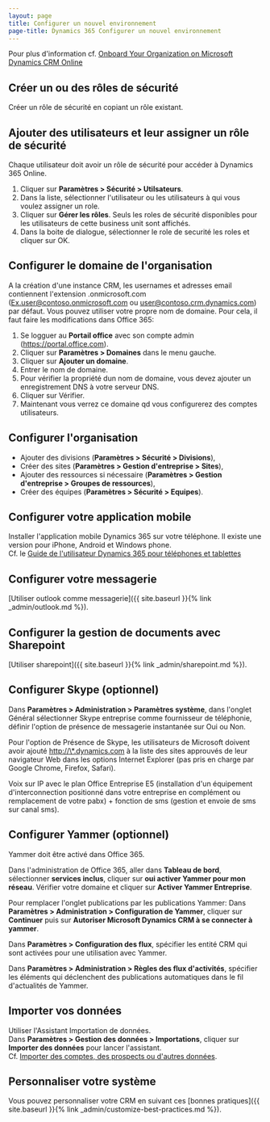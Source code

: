 ```yaml
---
layout: page
title: Configurer un nouvel environnement
page-title: Dynamics 365 Configurer un nouvel environnement
---
```


Pour plus d'information cf. [Onboard Your Organization on Microsoft Dynamics CRM Online](https://mbs.microsoft.com/customersource/northamerica/CRM/learning/documentation/MovingForwardCRMOnline)

## Créer un ou des rôles de sécurité
Créer un rôle de sécurité en copiant un rôle existant.

## Ajouter des utilisateurs et leur assigner un rôle de sécurité
Chaque utilisateur doit avoir un rôle de sécurité pour accéder à Dynamics 365 Online.

1. Cliquer sur **Paramètres > Sécurité > Utilsateurs**.
2. Dans la liste, sélectionner l'utilisateur ou les utilisateurs à qui vous voulez
assigner un role.
3. Cliquer sur **Gérer les rôles**.
Seuls les roles de sécurité disponibles pour les utilisateurs de cette business
unit sont affichés.
4. Dans la boite de dialogue, sélectionner le role de securité les roles et cliquer
sur OK.

## Configurer le domaine de l'organisation
A la création d'une instance CRM, les usernames et adresses email contiennent
l'extension .onmicrosoft.com (Ex.user@contoso.onmicrosoft.com ou user@contoso.crm.dynamics.com)
par défaut. Vous pouvez utiliser votre propre nom de domaine. Pour cela, il faut
faire les modifications dans Office 365:

1. Se logguer au **Portail office** avec son compte admin (<https://portal.office.com>).
2. Cliquer sur **Paramètres > Domaines** dans le menu gauche.
3. Cliquer sur **Ajouter un domaine**.
4. Entrer le nom de domaine.
5. Pour vérifier la propriété dun nom de domaine, vous devez ajouter un enregistrement
DNS à votre serveur DNS.
6. Cliquer sur Vérifier.
7. Maintenant vous verrez ce domaine qd vous configurerez des comptes utilisateurs.

## Configurer l'organisation
* Ajouter des divisions (**Paramètres > Sécurité > Divisions**),
* Créer des sites (**Paramètres > Gestion d'entreprise > Sites**),
* Ajouter des ressources si nécessaire (**Paramètres > Gestion d'entreprise > Groupes de ressources**),
* Créer des équipes (**Paramètres > Sécurité > Equipes**).

## Configurer votre application mobile
Installer l'application mobile Dynamics 365 sur votre téléphone. Il existe
une version pour iPhone, Android et Windows phone.  
Cf. le [Guide de l'utilisateur Dynamics 365 pour téléphones et tablettes](https://www.microsoft.com/fr-fr/dynamics/crm-customer-center/dynamics-365-for-phones-and-tablets-user-s-guide.aspx)

## Configurer votre messagerie
[Utiliser outlook comme messagerie]({{ site.baseurl }}{% link _admin/outlook.md %}).

## Configurer la gestion de documents avec Sharepoint
[Utiliser sharepoint]({{ site.baseurl }}{% link _admin/sharepoint.md %}).

## Configurer Skype (optionnel)

Dans **Paramètres > Administration > Paramètres système**, dans l'onglet Général sélectionner Skype entreprise comme fournisseur de téléphonie, définir l'option de présence de messagerie instantanée sur Oui ou Non.

Pour l'option de Présence de Skype, les utilisateurs de Microsoft doivent avoir ajouté <http://\*.dynamics.com> à la liste des sites approuvés de leur navigateur Web dans les options Internet Explorer (pas pris en charge par Google Chrome, Firefox, Safari).

Voix sur IP avec le plan Office Entreprise E5 (installation d'un équipement d'interconnection positionné dans votre entreprise en complément ou remplacement de votre pabx) + fonction de sms (gestion et envoie de sms sur canal sms).

## Configurer Yammer (optionnel)

Yammer doit être activé dans Office 365.

Dans l'administration de Office 365, aller dans **Tableau de bord**, sélectionner **services inclus**, cliquer sur **oui activer Yammer pour mon réseau**. Vérifier votre domaine et cliquer sur **Activer Yammer Entreprise**.

Pour remplacer l'onglet publications par les publications Yammer:
Dans **Paramètres > Administration > Configuration de Yammer**, cliquer sur
**Continuer** puis sur **Autoriser Microsoft Dynamics CRM à se connecter à yammer**.

Dans **Paramètres > Configuration des flux**, spécifier les entité CRM qui sont
activées pour une utilisation avec Yammer.

Dans **Paramètres > Administration > Règles des flux d'activités**, spécifier les
éléments qui déclenchent des publications automatiques dans le fil d'actualités de Yammer.

## Importer vos données
Utiliser l'Assistant Importation de données.  
Dans **Paramètres > Gestion des données > Importations**, cliquer sur **Importer des données**
pour lancer l'assistant.  
Cf. [Importer des comptes, des prospects ou d'autres données](https://www.microsoft.com/fr-fr/dynamics/crm-customer-center/import-accounts-leads-or-other-data.aspx).

## Personnaliser votre système
Vous pouvez personnaliser votre CRM en suivant ces [bonnes pratiques]({{ site.baseurl }}{% link _admin/customize-best-practices.md %}).
